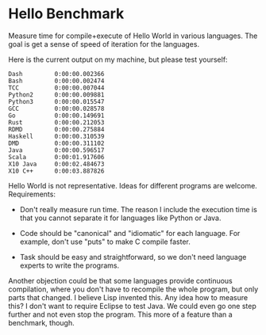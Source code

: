 # Hello Benchmark

Measure time for compile+execute of Hello World in various languages.
The goal is get a sense of speed of iteration for the languages.

Here is the current output on my machine,
but please test yourself:

```
Dash         0:00:00.002366
Bash         0:00:00.002474
TCC          0:00:00.007044
Python2      0:00:00.009881
Python3      0:00:00.015547
GCC          0:00:00.028578
Go           0:00:00.149691
Rust         0:00:00.212053
RDMD         0:00:00.275884
Haskell      0:00:00.310539
DMD          0:00:00.311102
Java         0:00:00.596517
Scala        0:00:01.917606
X10 Java     0:00:02.484673
X10 C++      0:00:03.887826
```

Hello World is not representative.
Ideas for different programs are welcome.
Requirements:

* Don't really measure run time.
  The reason I include the execution time is that you cannot
  separate it for languages like Python or Java.

* Code should be "canonical" and "idiomatic" for each language.
  For example, don't use "puts" to make C compile faster.

* Task should be easy and straightforward,
  so we don't need language experts to write the programs.

Another objection could be that some languages provide continuous compilation,
where you don't have to recompile the whole program,
but only parts that changed.
I believe Lisp invented this.
Any idea how to measure this?
I don't want to require Eclipse to test Java.
We could even go one step further
and not even stop the program.
This more of a feature than a benchmark, though.
